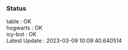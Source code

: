 ### Status


table : OK  
hogwarts : OK  
icy-bot : OK  
Latest Update : 2023-03-09 10:09:40.640514
